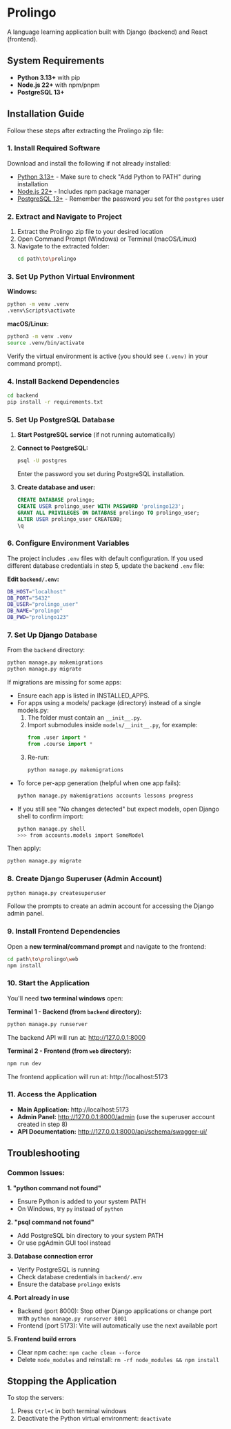 # Prolingo

A language learning application built with Django (backend) and React (frontend).

## System Requirements

- **Python 3.13+** with pip
- **Node.js 22+** with npm/pnpm
- **PostgreSQL 13+**

## Installation Guide

Follow these steps after extracting the Prolingo zip file:

### 1. Install Required Software

Download and install the following if not already installed:

- [Python 3.13+](https://www.python.org/downloads/) - Make sure to check "Add Python to PATH" during installation
- [Node.js 22+](https://nodejs.org/en/download/) - Includes npm package manager
- [PostgreSQL 13+](https://www.enterprisedb.com/downloads/postgres-postgresql-downloads) - Remember the password you set for the `postgres` user

### 2. Extract and Navigate to Project

1. Extract the Prolingo zip file to your desired location
2. Open Command Prompt (Windows) or Terminal (macOS/Linux)
3. Navigate to the extracted folder:
   ```bash
   cd path\to\prolingo
   ```

### 3. Set Up Python Virtual Environment

**Windows:**
```bash
python -m venv .venv
.venv\Scripts\activate
```

**macOS/Linux:**
```bash
python3 -m venv .venv
source .venv/bin/activate
```

Verify the virtual environment is active (you should see `(.venv)` in your command prompt).

### 4. Install Backend Dependencies

```bash
cd backend
pip install -r requirements.txt
```

### 5. Set Up PostgreSQL Database

1. **Start PostgreSQL service** (if not running automatically)

2. **Connect to PostgreSQL:**
   ```bash
   psql -U postgres
   ```
   Enter the password you set during PostgreSQL installation.

3. **Create database and user:**
   ```sql
   CREATE DATABASE prolingo;
   CREATE USER prolingo_user WITH PASSWORD 'prolingo123';
   GRANT ALL PRIVILEGES ON DATABASE prolingo TO prolingo_user;
   ALTER USER prolingo_user CREATEDB;
   \q
   ```

### 6. Configure Environment Variables

The project includes `.env` files with default configuration. If you used different database credentials in step 5, update the backend `.env` file:

**Edit `backend/.env`:**
```bash
DB_HOST="localhost"
DB_PORT="5432"
DB_USER="prolingo_user"
DB_NAME="prolingo"
DB_PWD="prolingo123"
```
### 7. Set Up Django Database

From the `backend` directory:
```bash
python manage.py makemigrations
python manage.py migrate
```

If migrations are missing for some apps:
- Ensure each app is listed in INSTALLED_APPS.
- For apps using a models/ package (directory) instead of a single models.py:
    1. The folder must contain an `__init__.py`.
    2. Import submodules inside `models/__init__.py`, for example:
         ```python
         from .user import *
         from .course import *
         ```
    3. Re-run:
         ```bash
         python manage.py makemigrations
         ```
- To force per-app generation (helpful when one app fails):
    ```bash
    python manage.py makemigrations accounts lessons progress
    ```
- If you still see "No changes detected" but expect models, open Django shell to confirm import:
    ```bash
    python manage.py shell
    >>> from accounts.models import SomeModel
    ```

Then apply:
```bash
python manage.py migrate
```

### 8. Create Django Superuser (Admin Account)

```bash
python manage.py createsuperuser
```
Follow the prompts to create an admin account for accessing the Django admin panel.

### 9. Install Frontend Dependencies

Open a **new terminal/command prompt** and navigate to the frontend:
```bash
cd path\to\prolingo\web
npm install
```

### 10. Start the Application

You'll need **two terminal windows** open:

**Terminal 1 - Backend (from `backend` directory):**
```bash
python manage.py runserver
```
The backend API will run at: http://127.0.0.1:8000

**Terminal 2 - Frontend (from `web` directory):**
```bash
npm run dev
```
The frontend application will run at: http://localhost:5173

### 11. Access the Application

- **Main Application:** http://localhost:5173
- **Admin Panel:** http://127.0.0.1:8000/admin (use the superuser account created in step 8)
- **API Documentation:** http://127.0.0.1:8000/api/schema/swagger-ui/

## Troubleshooting

### Common Issues:

**1. "python command not found"**
- Ensure Python is added to your system PATH
- On Windows, try `py` instead of `python`

**2. "psql command not found"**
- Add PostgreSQL bin directory to your system PATH
- Or use pgAdmin GUI tool instead

**3. Database connection error**
- Verify PostgreSQL is running
- Check database credentials in `backend/.env`
- Ensure the database `prolingo` exists

**4. Port already in use**
- Backend (port 8000): Stop other Django applications or change port with `python manage.py runserver 8001`
- Frontend (port 5173): Vite will automatically use the next available port

**5. Frontend build errors**
- Clear npm cache: `npm cache clean --force`
- Delete `node_modules` and reinstall: `rm -rf node_modules && npm install`

## Stopping the Application

To stop the servers:
1. Press `Ctrl+C` in both terminal windows
2. Deactivate the Python virtual environment: `deactivate`
